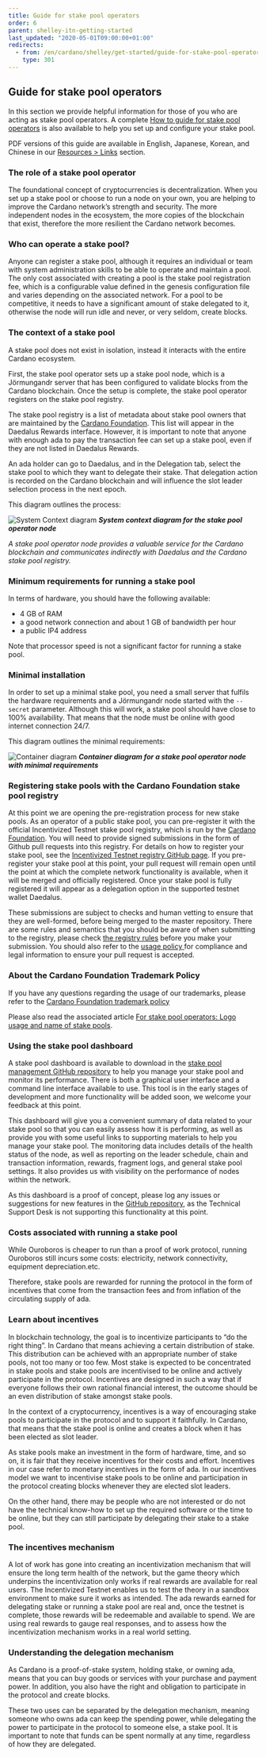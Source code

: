 ```yaml
---
title: Guide for stake pool operators
order: 6
parent: shelley-itn-getting-started
last_updated: "2020-05-01T09:00:00+01:00"
redirects:
  - from: /en/cardano/shelley/get-started/guide-for-stake-pool-operators/
    type: 301
---
```

## Guide for stake pool operators

In this section we provide helpful information for those of you who are acting as stake pool operators. A complete [How to guide for stake pool operators](https://github.com/input-output-hk/shelley-testnet/blob/master/docs/stake_pool_operator_how_to.md) is also available to help you set up and configure your stake pool. 

PDF versions of this guide are available in English, Japanese, Korean, and Chinese in our [Resources &gt; Links](/en/shelley-itn/shelley-itn-resources/shelley-itn-links/) section.

### The role of a stake pool operator

The foundational concept of cryptocurrencies is decentralization. When you set up a stake pool or choose to run a node on your own, you are helping to improve the Cardano network’s strength and security. The more independent nodes in the ecosystem, the more copies of the blockchain that exist, therefore the more resilient the Cardano network becomes. 

### Who can operate a stake pool?

Anyone can register a stake pool, although it requires an individual or team with system administration skills to be able to operate and maintain a pool. The only cost associated with creating a pool is the stake pool registration fee, which is a  configurable value defined in the genesis configuration file and varies depending on the associated network. For a pool to be competitive, it needs to have a significant amount of stake delegated to it, otherwise the node will run idle and never, or very seldom, create blocks.    

### The context of a stake pool

A stake pool does not exist in isolation, instead it interacts with the entire Cardano ecosystem.

First, the stake pool operator sets up a stake pool node, which is a Jörmungandr server that has been configured to validate blocks from the Cardano blockchain. Once the setup is complete, the stake pool operator registers on the stake pool registry.

The stake pool registry is a list of metadata about stake pool owners that are maintained by the [Cardano Foundation](https://cardanofoundation.org/en/). This list will appear in the Daedalus Rewards interface. However, it is important to note that anyone with enough ada to pay the transaction fee can set up a stake pool, even if they are not listed in Daedalus Rewards.

An ada holder can go to Daedalus, and in the Delegation tab, select the stake pool to which they want to delegate their stake. That delegation action is recorded on the Cardano blockchain and will influence the slot leader selection process in the next epoch.

This diagram outlines the process:

![System Context diagram](https://ucarecdn.com/2a30c9c2-6bc5-4301-aa68-ce34180e296f/)
_**System context diagram for the stake pool operator node**_

_A stake pool operator node provides a valuable service for the Cardano blockchain and communicates indirectly with Daedalus and the Cardano stake pool registry._

### Minimum requirements for running a stake pool

In terms of hardware, you should have the following available:

- 4 GB of RAM 
- a good network connection and about 1 GB of bandwidth per hour 
- a public IP4 address 

Note that processor speed is not a significant factor for running a stake pool. 

### Minimal installation

In order to set up a minimal stake pool, you need a small server that fulfils the hardware requirements and a Jörmungandr node started with the `--secret` parameter.  Although this will work, a stake pool should have close to 100% availability. That means that the node must be online with good internet connection 24/7. 

This diagram outlines the minimal requirements: 

![Container diagram](https://ucarecdn.com/5114b93d-5217-4e82-b19c-561bc9d535fd/)
_**Container diagram for a stake pool operator node with minimal requirements**_

### Registering stake pools with the Cardano Foundation stake pool registry 

At this point we are opening the pre-registration process for new stake pools. As an operator of a public stake pool, you can pre-register it with the official Incentivized Testnet stake pool registry, which is run by the [Cardano Foundation](https://cardanofoundation.org/). You will need to provide signed submissions in the form of Github pull requests into this registry. For details on how to register your stake pool, see the [Incentivized Testnet registry GitHub page](https://github.com/cardano-foundation/incentivized-testnet-stakepool-registry). If you pre-register your stake pool at this point, your pull request will remain open until the point at which the complete network functionality is available, when it will be merged and officially registered. Once your stake pool is fully registered it will appear as a delegation option in the supported testnet wallet Daedalus. 

These submissions are subject to checks and human vetting to ensure that they are well-formed, before being merged to the master repository. There are some rules and semantics that you should be aware of when submitting to the registry, please check [the registry rules](https://github.com/cardano-foundation/incentivized-testnet-stakepool-registry#submission-well-formedness-rules) before you make your submission. You should also refer to the [usage policy ](https://github.com/cardano-foundation/incentivized-testnet-stakepool-registry/blob/master/USAGE_POLICY.md)for compliance and legal information to ensure your pull request is accepted.

### About the Cardano Foundation Trademark Policy

If you have any questions regarding the usage of our trademarks, please refer to the [Cardano Foundation trademark policy](https://cardanofoundation.org/en/legal/trademark-policy/)

Please also read the associated article [For stake pool operators: Logo usage and name of stake pools](https://iohk.zendesk.com/hc/en-us/articles/360038740233).

### Using the stake pool dashboard

A stake pool dashboard is available to download in the [stake pool management GitHub repository](https://github.com/input-output-hk/stakepool-management-tools) to help you manage your stake pool and monitor its performance. There is both a graphical user interface and a command line interface available to use. This tool is in the early stages of development and more functionality will be added soon, we welcome your feedback at this point. 

This dashboard will give you a convenient summary of data related to your stake pool so that you can easily assess how it is performing, as well as provide you with some useful links to supporting materials to help you manage your stake pool. The monitoring data includes details of the health status of the node, as well as reporting on the leader schedule, chain and transaction information, rewards, fragment logs, and general stake pool settings. It also provides us with visibility on the performance of nodes within the network. 

As this dashboard is a proof of concept, please log any issues or suggestions for new features in the [GitHub repository](https://github.com/input-output-hk/stakepool-management-tools), as the Technical Support Desk is not supporting this functionality at this point.

### Costs associated with running a stake pool

While Ouroboros is cheaper to run than a proof of work protocol, running Ouroboros still incurs some costs: electricity, network connectivity, equipment depreciation.etc.

Therefore, stake pools are rewarded for running the protocol in the form of incentives that come from the transaction fees and from inflation of the circulating supply of ada. 

### Learn about incentives

In blockchain technology, the goal is to incentivize participants to “do the right thing”. In Cardano that means achieving a certain distribution of stake. This distribution can be achieved with an appropriate number of stake pools,  not too many or too few. Most stake is expected to be concentrated in stake pools and stake pools are incentivised to be online and actively participate in the protocol. Incentives are designed in such a way that if everyone follows their own rational financial interest, the outcome should be an even distribution of stake amongst stake pools.

In the context of a cryptocurrency, incentives is a way of encouraging stake pools to participate in the protocol and to support it faithfully. In Cardano, that means that the stake pool is online and creates a block when it has been elected as slot leader. 

As stake pools make an investment in the form of hardware, time, and so on, it is fair that they receive incentives for their costs and effort. Incentives in our case refer to monetary incentives in the form of ada. In our incentives model we want to incentivise stake pools to be online and participation in the protocol creating blocks whenever they are elected slot leaders.

On the other hand, there may be people who are not interested or do not have the technical know-how to set up the required software or the time to be online, but they can still participate by delegating their stake to a stake pool.

### The incentives mechanism

A lot of work has gone into creating an incentivization mechanism that will ensure the long term health of the network, but the game theory which underpins the incentivization only works if real rewards are available for real users. The Incentivized Testnet enables us to test the theory in a sandbox environment to make sure it works as intended. The ada rewards earned for delegating stake or running a stake pool are real and, once the testnet is complete, those rewards will be redeemable and available to spend. We are using real rewards to gauge real responses, and to assess how the incentivization mechanism works in a real world setting.

### Understanding the delegation mechanism

As Cardano is a proof-of-stake system, holding stake, or owning ada, means that you can buy goods or services with your purchase and payment power. In addition, you also have the right and obligation to participate in the protocol and create blocks.

These two uses can be separated by the delegation mechanism, meaning someone who owns ada can keep the spending power, while delegating the power to participate in the protocol to someone else, a stake pool. It is important to note that funds can be spent normally at any time, regardless of how they are delegated.
